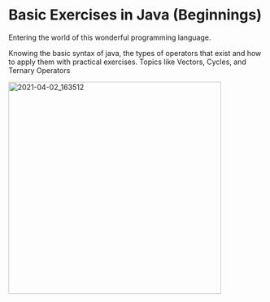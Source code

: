 # Basic Exercises in Java (Beginnings)

Entering the world of this wonderful programming language.

Knowing the basic syntax of java, the types of operators that exist and how to apply them with practical exercises.
Topics like Vectors, Cycles, and Ternary Operators

<img width="418" alt="2021-04-02_163512" src="https://user-images.githubusercontent.com/32151636/113455918-74aee900-93d1-11eb-98a2-398a7c8d965e.png">
